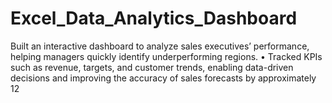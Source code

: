 # Excel_Data_Analytics_Dashboard

Built an interactive dashboard to analyze sales executives’ performance, helping managers quickly identify
 underperforming regions.
 • Tracked KPIs such as revenue, targets, and customer trends, enabling data-driven decisions and improving the
 accuracy of sales forecasts by approximately 12
